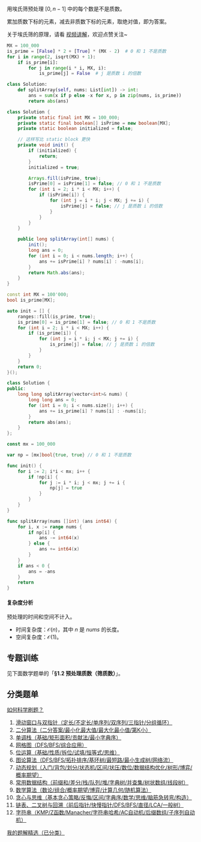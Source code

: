 用埃氏筛预处理 $[0,n-1]$ 中的每个数是不是质数。

累加质数下标的元素，减去非质数下标的元素，取绝对值，即为答案。

关于埃氏筛的原理，请看 [视频讲解](https://www.bilibili.com/video/BV1R5g8zDEGY/)，欢迎点赞关注~

```py [sol-Python3]
MX = 100_000
is_prime = [False] * 2 + [True] * (MX - 2)  # 0 和 1 不是质数
for i in range(2, isqrt(MX) + 1):
    if is_prime[i]:
        for j in range(i * i, MX, i):
            is_prime[j] = False  # j 是质数 i 的倍数

class Solution:
    def splitArray(self, nums: List[int]) -> int:
        ans = sum(x if p else -x for x, p in zip(nums, is_prime))
        return abs(ans)
```

```java [sol-Java]
class Solution {
    private static final int MX = 100_000;
    private static final boolean[] isPrime = new boolean[MX];
    private static boolean initialized = false;

    // 这样写比 static block 更快
    private void init() {
        if (initialized) {
            return;
        }
        initialized = true;

        Arrays.fill(isPrime, true);
        isPrime[0] = isPrime[1] = false; // 0 和 1 不是质数
        for (int i = 2; i * i < MX; i++) {
            if (isPrime[i]) {
                for (int j = i * i; j < MX; j += i) {
                    isPrime[j] = false; // j 是质数 i 的倍数
                }
            }
        }
    }

    public long splitArray(int[] nums) {
        init();
        long ans = 0;
        for (int i = 0; i < nums.length; i++) {
            ans += isPrime[i] ? nums[i] : -nums[i];
        }
        return Math.abs(ans);
    }
}
```

```cpp [sol-C++]
const int MX = 100'000;
bool is_prime[MX];

auto init = [] {
    ranges::fill(is_prime, true);
    is_prime[0] = is_prime[1] = false; // 0 和 1 不是质数
    for (int i = 2; i * i < MX; i++) {
        if (is_prime[i]) {
            for (int j = i * i; j < MX; j += i) {
                is_prime[j] = false; // j 是质数 i 的倍数
            }
        }
    }
    return 0;
}();

class Solution {
public:
    long long splitArray(vector<int>& nums) {
        long long ans = 0;
        for (int i = 0; i < nums.size(); i++) {
            ans += is_prime[i] ? nums[i] : -nums[i];
        }
        return abs(ans);
    }
};
```

```go [sol-Go]
const mx = 100_000

var np = [mx]bool{true, true} // 0 和 1 不是质数

func init() {
	for i := 2; i*i < mx; i++ {
		if !np[i] {
			for j := i * i; j < mx; j += i {
				np[j] = true
			}
		}
	}
}

func splitArray(nums []int) (ans int64) {
	for i, x := range nums {
		if np[i] {
			ans -= int64(x)
		} else {
			ans += int64(x)
		}
	}
	if ans < 0 {
		ans = -ans
	}
	return
}
```

#### 复杂度分析

预处理的时间和空间不计入。

- 时间复杂度：$\mathcal{O}(n)$，其中 $n$ 是 $\textit{nums}$ 的长度。
- 空间复杂度：$\mathcal{O}(1)$。

## 专题训练

见下面数学题单的「**§1.2 预处理质数（筛质数）**」。

## 分类题单

[如何科学刷题？](https://leetcode.cn/circle/discuss/RvFUtj/)

1. [滑动窗口与双指针（定长/不定长/单序列/双序列/三指针/分组循环）](https://leetcode.cn/circle/discuss/0viNMK/)
2. [二分算法（二分答案/最小化最大值/最大化最小值/第K小）](https://leetcode.cn/circle/discuss/SqopEo/)
3. [单调栈（基础/矩形面积/贡献法/最小字典序）](https://leetcode.cn/circle/discuss/9oZFK9/)
4. [网格图（DFS/BFS/综合应用）](https://leetcode.cn/circle/discuss/YiXPXW/)
5. [位运算（基础/性质/拆位/试填/恒等式/思维）](https://leetcode.cn/circle/discuss/dHn9Vk/)
6. [图论算法（DFS/BFS/拓扑排序/基环树/最短路/最小生成树/网络流）](https://leetcode.cn/circle/discuss/01LUak/)
7. [动态规划（入门/背包/划分/状态机/区间/状压/数位/数据结构优化/树形/博弈/概率期望）](https://leetcode.cn/circle/discuss/tXLS3i/)
8. [常用数据结构（前缀和/差分/栈/队列/堆/字典树/并查集/树状数组/线段树）](https://leetcode.cn/circle/discuss/mOr1u6/)
9. [数学算法（数论/组合/概率期望/博弈/计算几何/随机算法）](https://leetcode.cn/circle/discuss/IYT3ss/)
10. [贪心与思维（基本贪心策略/反悔/区间/字典序/数学/思维/脑筋急转弯/构造）](https://leetcode.cn/circle/discuss/g6KTKL/)
11. [链表、二叉树与回溯（前后指针/快慢指针/DFS/BFS/直径/LCA/一般树）](https://leetcode.cn/circle/discuss/K0n2gO/)
12. [字符串（KMP/Z函数/Manacher/字符串哈希/AC自动机/后缀数组/子序列自动机）](https://leetcode.cn/circle/discuss/SJFwQI/)

[我的题解精选（已分类）](https://github.com/EndlessCheng/codeforces-go/blob/master/leetcode/SOLUTIONS.md)
